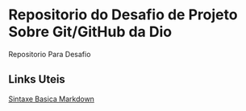 # Repositorio do Desafio de Projeto Sobre Git/GitHub da Dio
Repositorio Para Desafio

## Links Uteis
[Sintaxe Basica Markdown](https://www.markdownguide.org/basic-syntax/)
